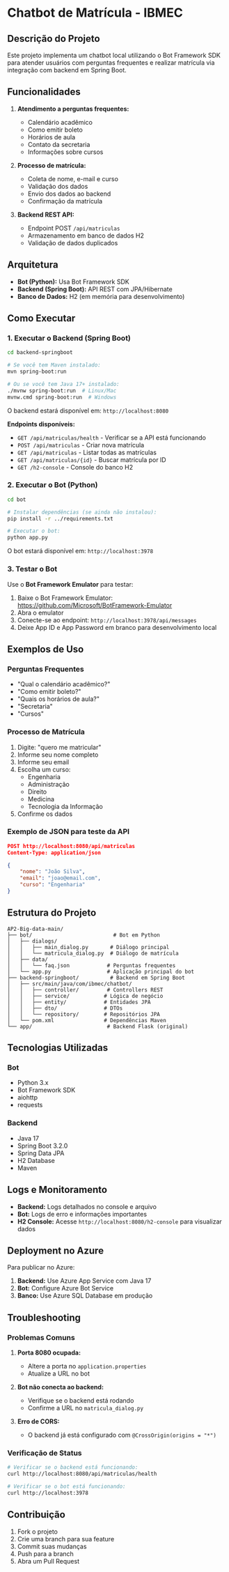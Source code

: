 # Chatbot de Matrícula - IBMEC

## Descrição do Projeto

Este projeto implementa um chatbot local utilizando o Bot Framework SDK para atender usuários com perguntas frequentes e realizar matrícula via integração com backend em Spring Boot.

## Funcionalidades

1. **Atendimento a perguntas frequentes:**
   - Calendário acadêmico
   - Como emitir boleto
   - Horários de aula
   - Contato da secretaria
   - Informações sobre cursos

2. **Processo de matrícula:**
   - Coleta de nome, e-mail e curso
   - Validação dos dados
   - Envio dos dados ao backend
   - Confirmação da matrícula

3. **Backend REST API:**
   - Endpoint POST `/api/matriculas`
   - Armazenamento em banco de dados H2
   - Validação de dados duplicados

## Arquitetura

- **Bot (Python):** Usa Bot Framework SDK
- **Backend (Spring Boot):** API REST com JPA/Hibernate
- **Banco de Dados:** H2 (em memória para desenvolvimento)

## Como Executar

### 1. Executar o Backend (Spring Boot)

```bash
cd backend-springboot

# Se você tem Maven instalado:
mvn spring-boot:run

# Ou se você tem Java 17+ instalado:
./mvnw spring-boot:run  # Linux/Mac
mvnw.cmd spring-boot:run  # Windows
```

O backend estará disponível em: `http://localhost:8080`

**Endpoints disponíveis:**
- `GET /api/matriculas/health` - Verificar se a API está funcionando
- `POST /api/matriculas` - Criar nova matrícula
- `GET /api/matriculas` - Listar todas as matrículas
- `GET /api/matriculas/{id}` - Buscar matrícula por ID
- `GET /h2-console` - Console do banco H2

### 2. Executar o Bot (Python)

```bash
cd bot

# Instalar dependências (se ainda não instalou):
pip install -r ../requirements.txt

# Executar o bot:
python app.py
```

O bot estará disponível em: `http://localhost:3978`

### 3. Testar o Bot

Use o **Bot Framework Emulator** para testar:

1. Baixe o Bot Framework Emulator: https://github.com/Microsoft/BotFramework-Emulator
2. Abra o emulator
3. Conecte-se ao endpoint: `http://localhost:3978/api/messages`
4. Deixe App ID e App Password em branco para desenvolvimento local

## Exemplos de Uso

### Perguntas Frequentes

- "Qual o calendário acadêmico?"
- "Como emitir boleto?"
- "Quais os horários de aula?"
- "Secretaria"
- "Cursos"

### Processo de Matrícula

1. Digite: "quero me matricular"
2. Informe seu nome completo
3. Informe seu email
4. Escolha um curso:
   - Engenharia
   - Administração
   - Direito
   - Medicina
   - Tecnologia da Informação
5. Confirme os dados

### Exemplo de JSON para teste da API

```json
POST http://localhost:8080/api/matriculas
Content-Type: application/json

{
    "nome": "João Silva",
    "email": "joao@email.com",
    "curso": "Engenharia"
}
```

## Estrutura do Projeto

```
AP2-Big-data-main/
├── bot/                          # Bot em Python
│   ├── dialogs/
│   │   ├── main_dialog.py       # Diálogo principal
│   │   └── matricula_dialog.py  # Diálogo de matrícula
│   ├── data/
│   │   └── faq.json            # Perguntas frequentes
│   └── app.py                  # Aplicação principal do bot
├── backend-springboot/          # Backend em Spring Boot
│   ├── src/main/java/com/ibmec/chatbot/
│   │   ├── controller/         # Controllers REST
│   │   ├── service/           # Lógica de negócio
│   │   ├── entity/            # Entidades JPA
│   │   ├── dto/               # DTOs
│   │   └── repository/        # Repositórios JPA
│   └── pom.xml                # Dependências Maven
└── app/                        # Backend Flask (original)
```

## Tecnologias Utilizadas

### Bot
- Python 3.x
- Bot Framework SDK
- aiohttp
- requests

### Backend
- Java 17
- Spring Boot 3.2.0
- Spring Data JPA
- H2 Database
- Maven

## Logs e Monitoramento

- **Backend:** Logs detalhados no console e arquivo
- **Bot:** Logs de erro e informações importantes
- **H2 Console:** Acesse `http://localhost:8080/h2-console` para visualizar dados

## Deployment no Azure

Para publicar no Azure:

1. **Backend:** Use Azure App Service com Java 17
2. **Bot:** Configure Azure Bot Service
3. **Banco:** Use Azure SQL Database em produção

## Troubleshooting

### Problemas Comuns

1. **Porta 8080 ocupada:**
   - Altere a porta no `application.properties`
   - Atualize a URL no bot

2. **Bot não conecta ao backend:**
   - Verifique se o backend está rodando
   - Confirme a URL no `matricula_dialog.py`

3. **Erro de CORS:**
   - O backend já está configurado com `@CrossOrigin(origins = "*")`

### Verificação de Status

```bash
# Verificar se o backend está funcionando:
curl http://localhost:8080/api/matriculas/health

# Verificar se o bot está funcionando:
curl http://localhost:3978
```

## Contribuição

1. Fork o projeto
2. Crie uma branch para sua feature
3. Commit suas mudanças
4. Push para a branch
5. Abra um Pull Request 